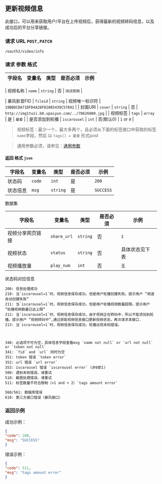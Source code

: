 ## 更新视频信息

此接口，可以用来获取用户/平台在上传视频后，获得最新的视频转码信息，以及成功后的平台分享链接。

### 请求 URL `POST,PATCH`

```
/oauth2/video/info
```

### 请求 参数 格式

| 字段名      | 变量名          | 类型         | 是否必须   | 示例                                       |
| -------- | ------------ | ---------- | ------ | ------------------------------------ |

| 视频名称     | `name`       | `string`   | 否      | `测试视频`       |

| 暴风影音FID | `fileid`        | `string`   | 视频唯一标识符   | `19BBDCDA71DFD4A28F02085439C57892` |
| 封面URl    | `cover`      | `string`   | 否      | `http://img1tuzi.b0.upaiyun.com/../78626080.jpg` |
| 视频标签     | `tags`       | `array`    | 是      | `最爱`                   |
| 是否添加到轮播  | `iscarousel` | `int`      | 否(默认0) | `1` or `0`           |

> 视频标签：最少一个，最大多两个，且必须从下面的标签接口中获取的标签`name`字段，然后 以 `tags[] = 最爱` 形式post

> 通用参数必须，请参见：[通用参数](must.md)

#### 返回 格式 `json`

| 字段名  | 变量名    | 类型       | 是否必须 | 示例        |
| ---- | ------ | -------- | ---- | --------- |
| 状态码  | `code` | `int`    | 是    | `200`     |
| 状态信息 | `msg`  | `string` | 是    | `SUCCESS` |


数据集

| 字段名 | 变量名 | 类型 | 是否必须 | 示例 |
| ----- | -------- | -------- | ---- | ----------------- |
| 视频分享网页链接 | `share_url` | `string` | 否 | `1` |
| 视频状态 | `status` | `string` | 否 | 具体状态见下表 |
| 视频播放量 | `play_num` | `int` | 否 | `无` |

状态码对应信息

```
200: 信息处理成功
210: 当`iscarousel=1`时，视频信息保存成功，但是用户轮播创建失败。提示用户 “频道自动创建失败”
211: 当`iscarousel=1`时，视频信息保存成功，但是用户轮播视频数量超限。提示用户 “轮播视频数量已达上限”
212: 当`iscarousel=1`时，视频信息保存成功，由于视频正在转码中，所以不能添加到轮播。提示用户 “视频转码中”,通过获取视频信息接口更新视频状态，再次请求本接口.
213: 当`iscarousel=1`时，视频信息保存成功，轮播出现未知错误。



340: 必选项不可为空，具体信息字段查看msg `name not null` or `url not null` or `token not null`
341: `fid` and `url` 同时为空
351: token 错误 `token error`
352: url 错误 `url error`
353: iscarousel 错误 `iscarousel error` (非0即1)
500: 遇到未知错误，请重试
510: 截图处理错误，请重试
511: 标签数量不符合限制（>1 and < 2）`tags amount error`

560/561: 数据库错误
610: 第三方接口错误（暴风接口）
```

### 返回示例

成功示例：

```json
{
"code": 200,
"msg": "SUCCESS"
}
```

错误示例：

```json
{
"code": 511,
"msg": "tags amount error"
}
```